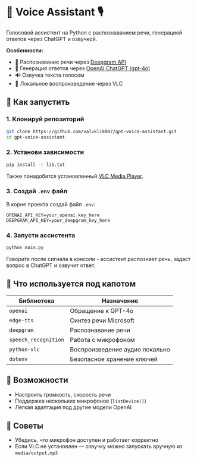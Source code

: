 # 🧠 Voice Assistant 🎙️
Голосовой ассистент на Python с распознаванием речи, генерацией ответов через ChatGPT и озвучкой.

**Особенности:**
- 🎤 Распознавание речи через [Deepgram API](https://developers.deepgram.com/)
- 🧠 Генерация ответов через [OpenAI ChatGPT (gpt-4o)](https://platform.openai.com/)
- 🔊 Озвучка текста голосом 
- 📁 Локальное воспроизведение через VLC

## 🚀 Как запустить

### 1. Клонируй репозиторий

```bash
git clone https://github.com/valvklik007/gpt-voice-assistant.git
cd gpt-voice-assistant
```

### 2. Установи зависимости

```bash
pip install -r lib.txt
```

Также понадобится установленный [VLC Media Player](https://www.videolan.org/).

### 3. Создай `.env` файл

В корне проекта создай файл `.env`:

```env
OPENAI_API_KEY=your_openai_key_here
DEEPGRAM_API_KEY=your_deepgram_key_here
```

### 4. Запусти ассистента

```bash
python main.py
```

Говорите после сигнала в консоли - ассистент распознает речь, задаст вопрос в ChatGPT и озвучит ответ.

## 🧩 Что используется под капотом

| Библиотека       | Назначение                                |
|------------------|--------------------------------------------|
| `openai`         | Обращение к GPT-4o                        |
| `edge-tts`       | Синтез речи Microsoft                      |
| `deepgram`       | Распознавание речи                        |
| `speech_recognition` | Работа с микрофоном                     |
| `python-vlc`     | Воспроизведение аудио локально            |
| `dotenv`         | Безопасное хранение ключей                |

## 🎯 Возможности

- Настроить громкость, скорость речи
- Поддержка нескольких микрофонов (`listDevice()`)
- Лёгкая адаптация под другие модели OpenAI

## 📌 Советы

- Убедись, что микрофон доступен и работает корректно
- Если VLC не установлен — озвучку можно запускать вручную из `media/output.mp3`
